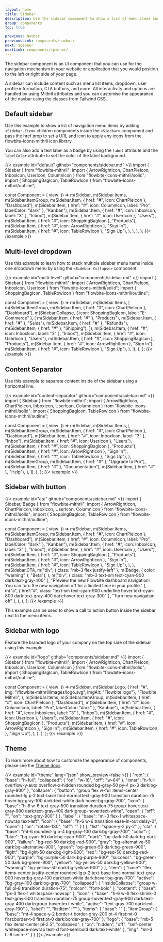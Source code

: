 ```yaml
---
layout: home
title: Sidebar
description: Use the sidebar component to show a list of menu items including multi-level dropdown menu on the left or right side of your page for admin dashboards and applications
group: components
toc: true

previous: Navbar
previousLink: components/navbar/
next: Spinner
nextLink: components/spinner/
---
```

The sidebar component is an UI component that you can use for the navigation mechanism in your website or application that you would position to the left or right side of your page.

A sidebar can include content such as menu list items, dropdown, user profile information, CTA buttons, and more.
All interactivity and options are handled by using Mithril attributes and you can customise the appearance of the navbar using the classes from Tailwind CSS.

## Default sidebar

Use this example to show a list of navigation menu items by adding `<Sidebar.Item>` children components inside the `<Sidebar>` component and pass the href prop to set a URL and icon to apply any icons from the flowbite-icons-mithril icon library.

You can also add a text label as a badge by using the `label` attribute and the `labelColor` attribute to set the color of the label background.

{{< example id="default" github="components/sidebar.md" >}}
import { Sidebar } from "flowbite-mithril";
import { ArrowRightIcon, ChartPieIcon, InboxIcon, UserIcon, ColumnIcon } from "flowbite-icons-mithril/solid";
import { ShoppingBagIcon, TableRowIcon } from "flowbite-icons-mithril/outline";

const Component = {
  view: () =>
    m(Sidebar,
      m(Sidebar.Items,
        m(Sidebar.ItemGroup,
          m(Sidebar.Item, { href: "#", icon: ChartPieIcon }, "Dashboard"),
          m(Sidebar.Item, { href: "#", icon: ColumnIcon, label: "Pro", labelColor: "dark" }, "Kanban"),
          m(Sidebar.Item, { href: "#", icon: InboxIcon, label: "3" }, "Inbox"),
          m(Sidebar.Item, { href: "#", icon: UserIcon }, "Users"),
          m(Sidebar.Item, { href: "#", icon: ShoppingBagIcon }, "Products"),
          m(Sidebar.Item, { href: "#", icon: ArrowRightIcon }, "Sign In"),
          m(Sidebar.Item, { href: "#", icon: TableRowIcon }, "Sign Up"),
        ),
      ),
    ),
};
{{< /example >}}

## Multi-level dropdown

Use this example to learn how to stack multiple sidebar menu items inside one dropdown menu by using the `<Sidebar.Collapse>` component.

{{< example id="multi-level" github="components/sidebar.md" >}}
import { Sidebar } from "flowbite-mithril";
import { ArrowRightIcon, ChartPieIcon, InboxIcon, UserIcon } from "flowbite-icons-mithril/solid";
import { ShoppingBagIcon, TableRowIcon } from "flowbite-icons-mithril/outline";

const Component = {
  view: () =>
    m(Sidebar,
      m(Sidebar.Items, [
        m(Sidebar.ItemGroup,
          m(Sidebar.Item, { href: "#", icon: ChartPieIcon }, "Dashboard"),
          m(Sidebar.Collapse, { icon: ShoppingBagIcon, label: "E-Commerce" }, [
            m(Sidebar.Item, { href: "#" }, "Products"),
            m(Sidebar.Item, { href: "#" }, "Sales"),
            m(Sidebar.Item, { href: "#" }, "Refunds"),
            m(Sidebar.Item, { href: "#" }, "Shipping"),
          ]),
          m(Sidebar.Item, { href: "#", icon: InboxIcon, label: "3" }, "Inbox"),
          m(Sidebar.Item, { href: "#", icon: UserIcon }, "Users"),
          m(Sidebar.Item, { href: "#", icon: ShoppingBagIcon }, "Products"),
          m(Sidebar.Item, { href: "#", icon: ArrowRightIcon }, "Sign In"),
          m(Sidebar.Item, { href: "#", icon: TableRowIcon }, "Sign Up"),
        ),
      ]),
    ),
};
{{< /example >}}

## Content Separator

Use this example to separate content inside of the sidebar using a horizontal line.

{{< example id="content-separator" github="components/sidebar.md" >}}
import { Sidebar } from "flowbite-mithril";
import { ArrowRightIcon, ChartPieIcon, InboxIcon, UserIcon, ColumnIcon } from "flowbite-icons-mithril/solid";
import { ShoppingBagIcon, TableRowIcon } from "flowbite-icons-mithril/outline";

const Component = {
  view: () =>
    m(Sidebar,
      m(Sidebar.Items, [
        m(Sidebar.ItemGroup,
          m(Sidebar.Item, { href: "#", icon: ChartPieIcon }, "Dashboard"),
          m(Sidebar.Item, { href: "#", icon: InboxIcon, label: "3" }, "Inbox"),
          m(Sidebar.Item, { href: "#", icon: UserIcon }, "Users"),
          m(Sidebar.Item, { href: "#", icon: ShoppingBagIcon }, "Products"),
          m(Sidebar.Item, { href: "#", icon: ArrowRightIcon }, "Sign In"),
          m(Sidebar.Item, { href: "#", icon: TableRowIcon }, "Sign Up"),
        ),
        m(Sidebar.ItemGroup,
          m(Sidebar.Item, { href: "#" }, "Upgrade to Pro"),
          m(Sidebar.Item, { href: "#" }, "Documentation"),
          m(Sidebar.Item, { href: "#" }, "Help"),
        ),
      ]),
    ),
};
{{< /example >}}

## Sidebar with button

{{< example id="cta" github="components/sidebar.md" >}}
import { Sidebar, Badge } from "flowbite-mithril";
import { ArrowRightIcon, ChartPieIcon, InboxIcon, UserIcon, ColumnIcon } from "flowbite-icons-mithril/solid";
import { ShoppingBagIcon, TableRowIcon } from "flowbite-icons-mithril/outline";

const Component = {
  view: () =>
    m(Sidebar,
      m(Sidebar.Items,
        m(Sidebar.ItemGroup,
          m(Sidebar.Item, { href: "#", icon: ChartPieIcon }, "Dashboard"),
          m(Sidebar.Item, { href: "#", icon: ColumnIcon, label: "Pro", labelColor: "dark" }, "Kanban"),
          m(Sidebar.Item, { href: "#", icon: InboxIcon, label: "3" }, "Inbox"),
          m(Sidebar.Item, { href: "#", icon: UserIcon }, "Users"),
          m(Sidebar.Item, { href: "#", icon: ShoppingBagIcon }, "Products"),
          m(Sidebar.Item, { href: "#", icon: ArrowRightIcon }, "Sign In"),
          m(Sidebar.Item, { href: "#", icon: TableRowIcon }, "Sign Up"),
        ),
      ),
      m(Sidebar.CTA,
        m("div", { class: "mb-3 flex justify-left" },
          m(Badge, { color: "warning" }, "Beta"),
        ),
        m("div", { class: "mb-3 text-sm text-cyan-900 dark:text-gray-400" },
          "Preview the new Flowbite dashboard navigation! You can turn the new navigation off for a limited time in your profile."
        ),
        m("a", { href:"#", class: "text-sm text-cyan-900 underline hover:text-cyan-800 dark:text-gray-400 dark:hover:text-gray-300" },
          "Turn new navigation off"
        ),
      ),
    ),
};
{{< /example >}}

This example can be used to show a call to action button inside the sidebar next to the menu items.

## Sidebar with logo

Feature the branded logo of your company on the top side of the sidebar using this example.

{{< example id="logo" github="components/sidebar.md" >}}
import { Sidebar } from "flowbite-mithril";
import { ArrowRightIcon, ChartPieIcon, InboxIcon, UserIcon, ColumnIcon } from "flowbite-icons-mithril/solid";
import { ShoppingBagIcon, TableRowIcon } from "flowbite-icons-mithril/outline";

const Component = {
  view: () =>
    m(Sidebar,
      m(Sidebar.Logo, { href: "#", img: "/flowbite-mithril/images/logo.svg", imgAlt: "Flowbite logo"},
        "Flowbite Mithril",
      ),
      m(Sidebar.Items,
        m(Sidebar.ItemGroup,
          m(Sidebar.Item, { href: "#", icon: ChartPieIcon }, "Dashboard"),
          m(Sidebar.Item, { href: "#", icon: ColumnIcon, label: "Pro", labelColor: "dark" }, "Kanban"),
          m(Sidebar.Item, { href: "#", icon: InboxIcon, label: "3" }, "Inbox"),
          m(Sidebar.Item, { href: "#", icon: UserIcon }, "Users"),
          m(Sidebar.Item, { href: "#", icon: ShoppingBagIcon }, "Products"),
          m(Sidebar.Item, { href: "#", icon: ArrowRightIcon }, "Sign In"),
          m(Sidebar.Item, { href: "#", icon: TableRowIcon }, "Sign Up"),
        ),
      ),
    ),
};
{{< /example >}}


## Theme

To learn more about how to customize the appearance of components, please see the [Theme docs](https://alexferl.github.io/flowbite-mithril/customize/theme/).

{{< example id="theme" lang="json" show_preview=false >}}
{
  "root": {
    "base": "h-full",
    "collapsed": {
      "on": "w-16",
      "off": "w-64"
    },
    "inner": "h-full overflow-y-auto overflow-x-hidden rounded bg-gray-50 py-4 px-3 dark:bg-gray-800"
  },
  "collapse": {
    "button": "group flex w-full items-center rounded-lg p-2 text-base font-normal text-gray-900 transition duration-75 hover:bg-gray-100 dark:text-white dark:hover:bg-gray-700",
    "icon": {
      "base": "h-6 w-6 text-gray-500 transition duration-75 group-hover:text-gray-900 dark:text-gray-400 dark:group-hover:text-white",
      "open": {
        "off": "",
        "on": "text-gray-900"
      }
    },
    "label": {
      "base": "ml-3 flex-1 whitespace-nowrap text-left",
      "icon": {
        "base": "h-6 w-6 transition ease-in-out delay-0",
        "open": {
          "on": "rotate-180",
          "off": ""
        }
      }
    },
    "list": "space-y-2 py-2"
  },
  "cta": {
    "base": "mt-6 rounded-lg p-4 bg-gray-100 dark:bg-gray-700",
    "color": {
      "blue": "bg-cyan-50 dark:bg-cyan-900",
      "dark": "bg-dark-50 dark:bg-dark-900",
      "failure": "bg-red-50 dark:bg-red-900",
      "gray": "bg-alternative-50 dark:bg-alternative-900",
      "green": "bg-green-50 dark:bg-green-900",
      "light": "bg-light-50 dark:bg-light-900",
      "red": "bg-red-50 dark:bg-red-900",
      "purple": "bg-purple-50 dark:bg-purple-900",
      "success": "bg-green-50 dark:bg-green-900",
      "yellow": "bg-yellow-50 dark:bg-yellow-900",
      "warning": "bg-yellow-50 dark:bg-yellow-900"
    }
  },
  "item": {
    "base": "flex items-center justify-center rounded-lg p-2 text-base font-normal text-gray-900 hover:bg-gray-100 dark:text-white dark:hover:bg-gray-700",
    "active": "bg-gray-100 dark:bg-gray-700",
    "collapsed": {
      "insideCollapse": "group w-full pl-8 transition duration-75",
      "noIcon": "font-bold"
    },
    "content": {
      "base": "px-3 flex-1 whitespace-nowrap"
    },
    "icon": {
      "base": "h-6 w-6 flex-shrink-0 text-gray-500 transition duration-75 group-hover:text-gray-900 dark:text-gray-400 dark:group-hover:text-white",
      "active": "text-gray-700 dark:text-gray-100"
    },
    "label": "",
    "listItem": ""
  },
  "items": {
    "base": ""
  },
  "itemGroup": {
    "base": "mt-4 space-y-2 border-t border-gray-200 pt-4 first:mt-0 first:border-t-0 first:pt-0 dark:border-gray-700"
  },
  "logo": {
    "base": "mb-5 flex items-center pl-2.5",
    "collapsed": {
      "on": "hidden",
      "off": "self-center whitespace-nowrap text-xl font-semibold dark:text-white"
    },
    "img": "mr-3 h-6 sm:h-7"
  }
}
{{< /example >}}
